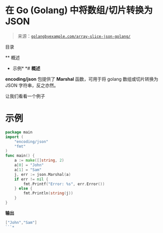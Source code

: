 <!--yml

分类：未分类

日期：2024-10-13 06:33:26

-->

# 在 Go (Golang) 中将数组/切片转换为 JSON

> 来源：[`golangbyexample.com/array-slice-json-golang/`](https://golangbyexample.com/array-slice-json-golang/)

目录

**   概述

+   示例*  *# **概述**

**encoding/json** 包提供了 **Marshal** 函数，可用于将 golang 数组或切片转换为 JSON 字符串，反之亦然。

让我们看看一个例子

# **示例**

```go
package main
import (
    "encoding/json"
    "fmt"
)
func main() {
    a := make([]string, 2)
    a[0] = "John"
    a[1] = "Sam"
    j, err := json.Marshal(a)
    if err != nil {
        fmt.Printf("Error: %s", err.Error())
    } else {
        fmt.Println(string(j))
    }
}
```

**输出**

```go
["John","Sam"]
```*
